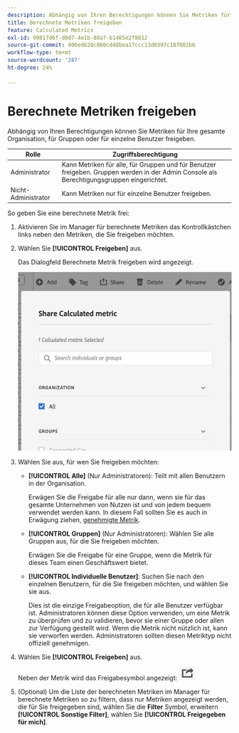 ```yaml
---
description: Abhängig von Ihren Berechtigungen können Sie Metriken für Ihre gesamte Organisation, für Gruppen oder für einzelne Benutzer freigeben.
title: Berechnete Metriken freigeben
feature: Calculated Metrics
exl-id: 99817d6f-d0d7-4e1b-88a7-b1465e2f8812
source-git-commit: 406ed620c880cd48bea17ccc13d0397c18f082b6
workflow-type: tm+mt
source-wordcount: '287'
ht-degree: 24%

---
```


# Berechnete Metriken freigeben

Abhängig von Ihren Berechtigungen können Sie Metriken für Ihre gesamte Organisation, für Gruppen oder für einzelne Benutzer freigeben.

| Rolle | Zugriffsberechtigung |
|---|---|
| Administrator | Kann Metriken für alle, für Gruppen und für Benutzer freigeben. Gruppen werden in der Admin Console als Berechtigungsgruppen eingerichtet. |
| Nicht-Administrator | Kann Metriken nur für einzelne Benutzer freigeben. |

So geben Sie eine berechnete Metrik frei:

1. Aktivieren Sie im Manager für berechnete Metriken das Kontrollkästchen links neben den Metriken, die Sie freigeben möchten.

1. Wählen Sie **[!UICONTROL Freigeben]** aus.

   Das Dialogfeld Berechnete Metrik freigeben wird angezeigt.

   ![](assets/cm_share.png)

1. Wählen Sie aus, für wen Sie freigeben möchten:

   * **[!UICONTROL Alle]** (Nur Administratoren): Teilt mit allen Benutzern in der Organisation.

      Erwägen Sie die Freigabe für alle nur dann, wenn sie für das gesamte Unternehmen von Nutzen ist und von jedem bequem verwendet werden kann. In diesem Fall sollten Sie es auch in Erwägung ziehen, [genehmigte Metrik](/help/components/c-calcmetrics/c-workflow/cm-workflow/cm-approving.md).

   * **[!UICONTROL Gruppen]** (Nur Administratoren): Wählen Sie alle Gruppen aus, für die Sie freigeben möchten.

      Erwägen Sie die Freigabe für eine Gruppe, wenn die Metrik für dieses Team einen Geschäftswert bietet.

   * **[!UICONTROL Individuelle Benutzer]**: Suchen Sie nach den einzelnen Benutzern, für die Sie freigeben möchten, und wählen Sie sie aus.

      Dies ist die einzige Freigabeoption, die für alle Benutzer verfügbar ist. Administratoren können diese Option verwenden, um eine Metrik zu überprüfen und zu validieren, bevor sie einer Gruppe oder allen zur Verfügung gestellt wird. Wenn die Metrik nicht nützlich ist, kann sie verworfen werden. Administratoren sollten diesen Metriktyp nicht offiziell genehmigen.

1. Wählen Sie **[!UICONTROL Freigeben]** aus.

   Neben der Metrik wird das Freigabesymbol angezeigt:  ![](assets/share_icon.png)

1. (Optional) Um die Liste der berechneten Metriken im Manager für berechnete Metriken so zu filtern, dass nur Metriken angezeigt werden, die für Sie freigegeben sind, wählen Sie die **Filter** Symbol, erweitern **[!UICONTROL Sonstige Filter]**, wählen Sie **[!UICONTROL Freigegeben für mich]**.
